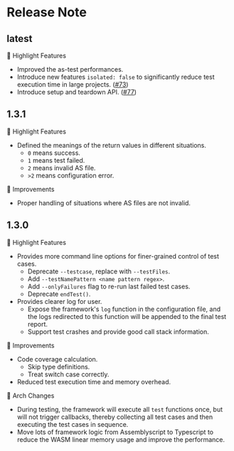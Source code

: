 # Release Note

## latest

🚀 Highlight Features

- Improved the as-test performances.
- Introduce new features `isolated: false` to significantly reduce test execution time in large projects. ([#73](https://github.com/wasm-ecosystem/assemblyscript-unittest-framework/pull/73))
- Introduce setup and teardown API. ([#77](https://github.com/wasm-ecosystem/assemblyscript-unittest-framework/pull/77))

## 1.3.1

🚀 Highlight Features

- Defined the meanings of the return values in different situations.
  - `0` means success.
  - `1` means test failed.
  - `2` means invalid AS file.
  - `>2` means configuration error.

🚀 Improvements

- Proper handling of situations where AS files are not invalid.

## 1.3.0

🚀 Highlight Features

- Provides more command line options for finer-grained control of test cases.
  - Deprecate `--testcase`, replace with `--testFiles`.
  - Add `--testNamePattern <name pattern regex>`.
  - Add `--onlyFailures` flag to re-run last failed test cases.
  - Deprecate `endTest()`.
- Provides clearer log for user.
  - Expose the framework's `log` function in the configuration file, and the logs redirected to this function will be appended to the final test report.
  - Support test crashes and provide good call stack information.

🚀 Improvements

- Code coverage calculation.
  - Skip type definitions.
  - Treat switch case correctly.
- Reduced test execution time and memory overhead.

🔄 Arch Changes

- During testing, the framework will execute all `test` functions once, but will not trigger callbacks, thereby collecting all test cases and then executing the test cases in sequence.
- Move lots of framework logic from Assemblyscript to Typescript to reduce the WASM linear memory usage and improve the performance.
